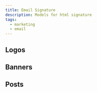 ```yaml
---
title: Email Signature
description: Models for html signature
tags:
  - marketing
  - email
---
```


<!-- CODE IMPORTS -->

<!-- prettier-ignore -->
<!-- END CODE IMPORTS -->

<DocHeader props={props}/>

## Logos

## Banners

## Posts
